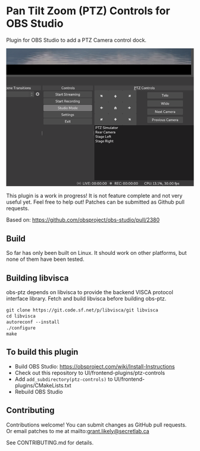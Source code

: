 # Pan Tilt Zoom (PTZ) Controls for OBS Studio

Plugin for OBS Studio to add a PTZ Camera control dock.

![PTZ Controls Screenshot](/doc/ptz-controls-screenshot.png?raw=true "OBS Studio PTZ Controls")

This plugin is a work in progress!
It is not feature complete and not very useful yet.
Feel free to help out!
Patches can be submitted as Github pull requests.

Based on: https://github.com/obsproject/obs-studio/pull/2380

## Build

So far has only been built on Linux.
It should work on other platforms, but none of them have been tested.

Building libvisca
-----------------
obs-ptz depends on libvisca to provide the backend VISCA protocol
interface library.
Fetch and build libvisca before building obs-ptz.

```
git clone https://git.code.sf.net/p/libvisca/git libvisca
cd libvisca
autoreconf --install
./configure
make
```

To build this plugin
--------------------
- Build OBS Studio: https://obsproject.com/wiki/Install-Instructions
- Check out this repository to UI/frontend-plugins/ptz-controls
- Add `add_subdirectory(ptz-controls)` to UI/frontend-plugins/CMakeLists.txt
- Rebuild OBS Studio

## Contributing

Contributions welcome!
You can submit changes as GitHub pull requests.
Or email patches to me at mailto:grant.likely@secretlab.ca

See CONTRIBUTING.md for details.
